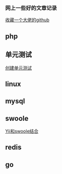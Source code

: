 ### 网上一些好的文章记录
[收藏一个大佬的github](https://github.com/zhaocong6/Reading#php)
## php
## 单元测试
[创建单元测试](http://www.kkh86.com/it/codeception/guide-unit-test-create.html)
## linux
## mysql
## swoole
[Yii和swoole结合](https://github.com/tsingsun/yii2-swoole)
## redis
## go
